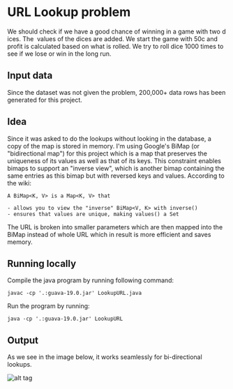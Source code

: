 # URL Lookup problem     

We should check if we have a good chance of winning in a game with two dices. The 
values of the dices are added. We start the game with 50c and profit is calculated based on what is rolled. We try to roll dice 1000 times to see if we lose or win in the long run. 
   
## Input data    
Since the dataset was not given the problem, 200,000+ data rows has been generated for this project.     


## Idea     
Since it was asked to do the lookups without looking in the database, a copy of the map is stored in memory. I'm using Google's BiMap (or "bidirectional map") for this project which is a map that preserves the uniqueness of its values as well as that of its keys. This constraint enables bimaps to support an "inverse view", which is another bimap containing the same entries as this bimap but with reversed keys and values. According to the wiki:     

```
A BiMap<K, V> is a Map<K, V> that

- allows you to view the "inverse" BiMap<V, K> with inverse()
- ensures that values are unique, making values() a Set
```     

The URL is broken into smaller parameters which are then mapped into the BiMap instead of whole URL which in result is more efficient and saves memory.   

## Running locally    
Compile the java program by running following command:
```
javac -cp '.:guava-19.0.jar' LookupURL.java
```   

Run the program by running:
```
java -cp '.:guava-19.0.jar' LookupURL
```    

## Output     

As we see in the image below, it works seamlessly for bi-directional lookups.         

![alt tag](http://g.recordit.co/s4HIU9Dfap.gif)  